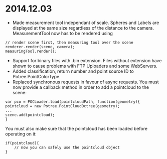 

# 2014.12.03

* Made measurement tool independant of scale. Spheres and Labels are displayed at the same size regardless of the distance to the camera.
  MeasurementTool now has to be rendered using 
  
```  
// render scene first, then measuring tool over the scene
renderer.render(scene, camera);
measuringTool.render();
```
  
* Support for binary files with .bin extension. Files without extension have shown to cause problems with FTP Uploaders and some WebServers.
* Added classification, return number and point source ID to Potree.PointColorType.
* Replaced synchronous requests in favour of async requests.
You must now provide a callback method in order to add a pointcloud to the scene:

```
var pco = POCLoader.load(pointcloudPath, function(geometry){
pointcloud = new Potree.PointCloudOctree(geometry);
...
scene.add(pointcloud);
}
```

You must also make sure that the pointcloud has been loaded before operating on it:

```
if(pointcloud){
	// now you can safely use the pointcloud object
}
```
